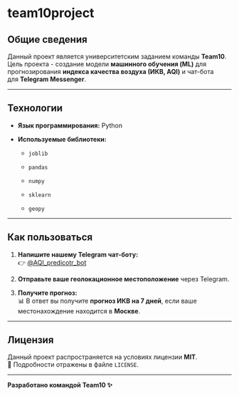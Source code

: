 team10project
=============

Общие сведения
--------------

Данный проект является университетским заданием команды **Team10**. Цель проекта - создание модели **машинного обучения (ML)** для прогнозирования **индекса качества воздуха (ИКВ, AQI)** и чат-бота для **Telegram Messenger**.

* * * * *

Технологии
----------

-   **Язык программирования:** Python

-   **Используемые библиотеки:**

    -   `joblib`

    -   `pandas`

    -   `numpy`

    -   `sklearn`

    -   `geopy`

* * * * *

Как пользоваться
----------------

1.  **Напишите нашему Telegram чат-боту:**\
    👉 [@AQI_predicotr_bot](https://t.me/AQI_predicotr_bot)

2.  **Отправьте ваше геолокационное местоположение** через Telegram.

3.  **Получите прогноз:**\
    📊 В ответ вы получите **прогноз ИКВ на 7 дней**, если ваше местонахождение находится в **Москве**.

* * * * *

Лицензия
--------

Данный проект распространяется на условиях лицензии **MIT**.\
📄 Подробности отражены в файле `LICENSE`.

* * * * *

**Разработано командой Team10 ✨**